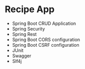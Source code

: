 # Recipe App
<ul>
	<li>Spring Boot CRUD Application</li>
	<li>Spring Security</li>
	<li>Spring Rest</li>
	<li>Spring Boot CORS configuration </li>
	<li>Spring Boot CSRF configuration </li>
	<li>JUnit</li>
	<li>Swagger</li>
	<li>Slf4j</li>
</ul>



